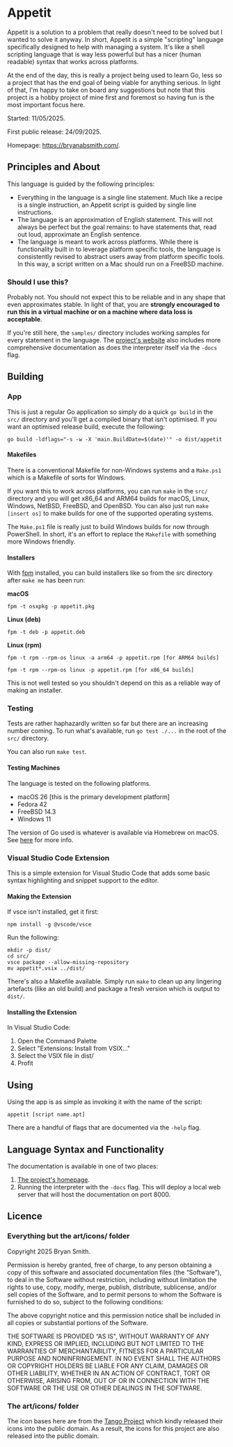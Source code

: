 # Appetit
Appetit is a solution to a problem that really doesn't need to be solved but I wanted to solve it anyway. In short, Appetit is a simple "scripting" language specifically designed to help with managing a system. It's like a shell scripting language that is way less powerful but has a nicer (human readable) syntax that works across platforms.

At the end of the day, this is really a project being used to learn Go, less so a project that has the end goal of being viable for anything serious. In light of that, I'm happy to take on board any suggestions but note that this project is a hobby project of mine first and foremost so having fun is the most important focus here.

Started: 11/05/2025.

First public release: 24/09/2025.

Homepage: https://bryanabsmith.com/.


## Principles and About
This language is guided by the following principles:
- Everything in the language is a single line statement. Much like a recipe is a single instruction, an Appetit script is guided by single line instructions.
- The language is an approximation of English statement. This will not always be perfect but the goal remains: to have statements that, read out loud, approximate an English sentence.
- The language is meant to work across platforms. While there is functionality built in to leverage platform specific tools, the language is consistently revised to abstract users away from platform specific tools. In this way, a script written on a Mac should run on a FreeBSD machine.

### Should I use this?
Probably not. You should not expect this to be reliable and in any shape that even approximates stable. In light of that, you are **strongly encouraged to run this in a virtual machine or on a machine where data loss is acceptable**.

If you're still here, the `samples/` directory includes working samples for every statement in the language. The [project's website](https://bryanabsmith.com) also includes more comprehensive documentation as does the interpreter itself via the `-docs` flag.


## Building

### App
This is just a regular Go application so simply do a quick `go build` in the `src/` directory and you'll get a compiled binary that isn't optimised. If you want an optimised release build, execute the following:

    go build -ldflags="-s -w -X 'main.BuildDate=$(date)'" -o dist/appetit

#### Makefiles
There is a conventional Makefile for non-Windows systems and a `Make.ps1` which is a Makefile of sorts for Windows.

If you want this to work across platforms, you can run `make` in the `src/` directory and you will get x86_64 and ARM64 builds for macOS, Linux, Windows, NetBSD, FreeBSD, and OpenBSD. You can also just run `make [insert os]` to make builds for one of the supported operating systems.

The `Make.ps1` file is really just to build Windows builds for now through PowerShell. In short, it's an effort to replace the `Makefile` with something more Windows friendly.

#### Installers
With [fpm](https://fpm.readthedocs.io/en) installed, you can build installers like so from the src directory after `make me` has been run:

**macOS**

    fpm -t osxpkg -p appetit.pkg

**Linux (deb)**

    fpm -t deb -p appetit.deb

**Linux (rpm)**

    fpm -t rpm --rpm-os linux -a arm64 -p appetit.rpm [for ARM64 builds]

    fpm -t rpm --rpm-os linux -p appetit.rpm [for x86_64 builds]

This is not well tested so you shouldn't depend on this as a reliable way of making an installer.

### Testing
Tests are rather haphazardly written so far but there are an increasing number coming. To run what's available, run `go test ./...` in the root of the `src/` directory.

You can also run `make test`.

#### Testing Machines
The language is tested on the following platforms.
- macOS 26 [this is the primary development platform]
- Fedora 42
- FreeBSD 14.3
- Windows 11

The version of Go used is whatever is available via Homebrew on macOS. See [here](https://formulae.brew.sh/formula/go#default) for more info.


### Visual Studio Code Extension
This is a simple extension for Visual Studio Code that adds some basic syntax highlighting and snippet support to the editor.

#### Making the Extension
If vsce isn't installed, get it first:

    npm install -g @vscode/vsce

Run the following:

    mkdir -p dist/
	cd src/
    vsce package --allow-missing-repository
	mv appetit*.vsix ../dist/

There's also a Makefile available. Simply run `make` to clean up any lingering artefacts (like an old build) and package a fresh version which is output to `dist/`.


#### Installing the Extension
In Visual Studio Code:

1. Open the Command Palette
2. Select "Extensions: Install from VSIX..."
3. Select the VSIX file in dist/
4. Profit


## Using
Using the app is as simple as invoking it with the name of the script:

    appetit [script name.apt]

There are a handful of flags that are documented via the `-help` flag.


## Language Syntax and Functionality
The documentation is available in one of two places:
1. [The project's homepage](https://bryanabsmith.com).
2. Running the interpreter with the `-docs` flag. This will deploy a local web server that will host the documentation on port 8000.


## Licence

### Everything but the art/icons/ folder
Copyright 2025 Bryan Smith.

Permission is hereby granted, free of charge, to any person obtaining a copy of this software and associated documentation files (the “Software"), to deal in the Software without restriction, including without limitation the rights to use, copy, modify, merge, publish, distribute, sublicense, and/or sell copies of the Software, and to permit persons to whom the Software is furnished to do so, subject to the following conditions:

The above copyright notice and this permission notice shall be included in all copies or substantial portions of the Software.

THE SOFTWARE IS PROVIDED “AS IS", WITHOUT WARRANTY OF ANY KIND, EXPRESS OR IMPLIED, INCLUDING BUT NOT LIMITED TO THE WARRANTIES OF MERCHANTABILITY, FITNESS FOR A PARTICULAR PURPOSE AND NONINFRINGEMENT. IN NO EVENT SHALL THE AUTHORS OR COPYRIGHT HOLDERS BE LIABLE FOR ANY CLAIM, DAMAGES OR OTHER LIABILITY, WHETHER IN AN ACTION OF CONTRACT, TORT OR OTHERWISE, ARISING FROM, OUT OF OR IN CONNECTION WITH THE SOFTWARE OR THE USE OR OTHER DEALINGS IN THE SOFTWARE.

### The art/icons/ folder
The icon bases here are from the [Tango Project](https://commons.wikimedia.org/wiki/Tango_icons) which kindly released their icons into the public domain. As a result, the icons for this project are also released into the public domain.